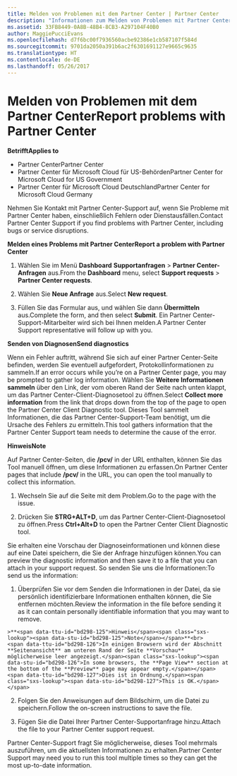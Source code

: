 ```yaml
---
title: Melden von Problemen mit dem Partner Center | Partner Center
description: "Informationen zum Melden von Problemen mit Partner Center und zum Sammeln von Diagnoseinformationen für unser Support-Team."
ms.assetid: 33FB8449-0A8B-48B4-8CB3-A297104F40B0
author: MaggiePucciEvans
ms.openlocfilehash: d7f6bc00f7936560acbe92386e1cb587107f584d
ms.sourcegitcommit: 9701da2050a391b6ac2f6301691127e9665c9635
ms.translationtype: HT
ms.contentlocale: de-DE
ms.lasthandoff: 05/26/2017
---
```

# <a name="report-problems-with-partner-center"></a><span data-ttu-id="bd298-103">Melden von Problemen mit dem Partner Center</span><span class="sxs-lookup"><span data-stu-id="bd298-103">Report problems with Partner Center</span></span>

**<span data-ttu-id="bd298-104">Betrifft</span><span class="sxs-lookup"><span data-stu-id="bd298-104">Applies to</span></span>**

-  <span data-ttu-id="bd298-105">Partner Center</span><span class="sxs-lookup"><span data-stu-id="bd298-105">Partner Center</span></span>
-  <span data-ttu-id="bd298-106">Partner Center für Microsoft Cloud für US-Behörden</span><span class="sxs-lookup"><span data-stu-id="bd298-106">Partner Center for Microsoft Cloud for US Government</span></span>
-  <span data-ttu-id="bd298-107">Partner Center für Microsoft Cloud Deutschland</span><span class="sxs-lookup"><span data-stu-id="bd298-107">Partner Center for Microsoft Cloud Germany</span></span>

<span data-ttu-id="bd298-108">Nehmen Sie Kontakt mit Partner Center-Support auf, wenn Sie Probleme mit Partner Center haben, einschließlich Fehlern oder Dienstausfällen.</span><span class="sxs-lookup"><span data-stu-id="bd298-108">Contact Partner Center Support if you find problems with Partner Center, including bugs or service disruptions.</span></span>

**<span data-ttu-id="bd298-109">Melden eines Problems mit Partner Center</span><span class="sxs-lookup"><span data-stu-id="bd298-109">Report a problem with Partner Center</span></span>**

1.  <span data-ttu-id="bd298-110">Wählen Sie im Menü **Dashboard** **Supportanfragen** &gt; **Partner Center-Anfragen** aus.</span><span class="sxs-lookup"><span data-stu-id="bd298-110">From the **Dashboard** menu, select **Support requests** &gt; **Partner Center requests**.</span></span>

2.  <span data-ttu-id="bd298-111">Wählen Sie **Neue Anfrage** aus.</span><span class="sxs-lookup"><span data-stu-id="bd298-111">Select **New request**.</span></span>

3.  <span data-ttu-id="bd298-112">Füllen Sie das Formular aus, und wählen Sie dann **Übermitteln** aus.</span><span class="sxs-lookup"><span data-stu-id="bd298-112">Complete the form, and then select **Submit**.</span></span> <span data-ttu-id="bd298-113">Ein Partner Center-Support-Mitarbeiter wird sich bei Ihnen melden.</span><span class="sxs-lookup"><span data-stu-id="bd298-113">A Partner Center Support representative will follow up with you.</span></span>

**<span data-ttu-id="bd298-114">Senden von Diagnosen</span><span class="sxs-lookup"><span data-stu-id="bd298-114">Send diagnostics</span></span>**

<span data-ttu-id="bd298-115">Wenn ein Fehler auftritt, während Sie sich auf einer Partner Center-Seite befinden, werden Sie eventuell aufgefordert, Protokollinformationen zu sammeln.</span><span class="sxs-lookup"><span data-stu-id="bd298-115">If an error occurs while you’re on a Partner Center page, you may be prompted to gather log information.</span></span> <span data-ttu-id="bd298-116">Wählen Sie **Weitere Informationen sammeln** über den Link, der vom oberen Rand der Seite nach unten klappt, um das Partner Center-Client-Diagnosetool zu öffnen.</span><span class="sxs-lookup"><span data-stu-id="bd298-116">Select **Collect more information** from the link that drops down from the top of the page to open the Partner Center Client Diagnostic tool.</span></span> <span data-ttu-id="bd298-117">Dieses Tool sammelt Informationen, die das Partner Center-Support-Team benötigt, um die Ursache des Fehlers zu ermitteln.</span><span class="sxs-lookup"><span data-stu-id="bd298-117">This tool gathers information that the Partner Center Support team needs to determine the cause of the error.</span></span> 

**<span data-ttu-id="bd298-118">Hinweis</span><span class="sxs-lookup"><span data-stu-id="bd298-118">Note</span></span>**

<span data-ttu-id="bd298-119">Auf Partner Center-Seiten, die **/pcv/** in der URL enthalten, können Sie das Tool manuell öffnen, um diese Informationen zu erfassen.</span><span class="sxs-lookup"><span data-stu-id="bd298-119">On Partner Center pages that include **/pcv/** in the URL, you can open the tool manually to collect this information.</span></span>

1.    <span data-ttu-id="bd298-120">Wechseln Sie auf die Seite mit dem Problem.</span><span class="sxs-lookup"><span data-stu-id="bd298-120">Go to the page with the issue.</span></span>

2.    <span data-ttu-id="bd298-121">Drücken Sie **STRG+ALT+D**, um das Partner Center-Client-Diagnosetool zu öffnen.</span><span class="sxs-lookup"><span data-stu-id="bd298-121">Press **Ctrl+Alt+D** to open the Partner Center Client Diagnostic tool.</span></span>

<span data-ttu-id="bd298-122">Sie erhalten eine Vorschau der Diagnoseinformationen und können diese auf eine Datei speichern, die Sie der Anfrage hinzufügen können.</span><span class="sxs-lookup"><span data-stu-id="bd298-122">You can preview the diagnostic information and then save it to a file that you can attach in your support request.</span></span> <span data-ttu-id="bd298-123">So senden Sie uns die Informationen:</span><span class="sxs-lookup"><span data-stu-id="bd298-123">To send us the information:</span></span>

1.    <span data-ttu-id="bd298-124">Überprüfen Sie vor dem Senden die Informationen in der Datei, da sie persönlich identifizierbare Informationen enthalten können, die Sie entfernen möchten.</span><span class="sxs-lookup"><span data-stu-id="bd298-124">Review the information in the file before sending it as it can contain personally identifiable information that you may want to remove.</span></span> 

    >**<span data-ttu-id="bd298-125">Hinweis</span><span class="sxs-lookup"><span data-stu-id="bd298-125">Note</span></span>**<br>
    <span data-ttu-id="bd298-126">In einigen Browsern wird der Abschnitt **Seitenansicht** am unteren Rand der Seite **Vorschau** möglicherweise leer angezeigt.</span><span class="sxs-lookup"><span data-stu-id="bd298-126">In some browsers, the **Page View** section at the bottom of the **Preview** page may appear empty.</span></span> <span data-ttu-id="bd298-127">Dies ist in Ordnung.</span><span class="sxs-lookup"><span data-stu-id="bd298-127">This is OK.</span></span>

2.    <span data-ttu-id="bd298-128">Folgen Sie den Anweisungen auf dem Bildschirm, um die Datei zu speichern.</span><span class="sxs-lookup"><span data-stu-id="bd298-128">Follow the on-screen instructions to save the file.</span></span>

3.    <span data-ttu-id="bd298-129">Fügen Sie die Datei Ihrer Partner Center-Supportanfrage hinzu.</span><span class="sxs-lookup"><span data-stu-id="bd298-129">Attach the file to your Partner Center support request.</span></span>

<span data-ttu-id="bd298-130">Partner Center-Support fragt Sie möglicherweise, dieses Tool mehrmals auszuführen, um die aktuellsten Informationen zu erhalten.</span><span class="sxs-lookup"><span data-stu-id="bd298-130">Partner Center Support may need you to run this tool multiple times so they can get the most up-to-date information.</span></span>

